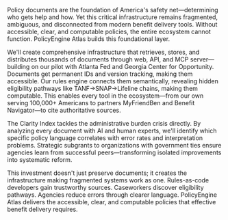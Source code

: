 Policy documents are the foundation of America's safety net—determining who gets help and how. Yet this critical infrastructure remains fragmented, ambiguous, and disconnected from modern benefit delivery tools. Without accessible, clear, and computable policies, the entire ecosystem cannot function. PolicyEngine Atlas builds this foundational layer.

We'll create comprehensive infrastructure that retrieves, stores, and distributes thousands of documents through web, API, and MCP server—building on our pilot with Atlanta Fed and Georgia Center for Opportunity. Documents get permanent IDs and version tracking, making them accessible. Our rules engine connects them semantically, revealing hidden eligibility pathways like TANF→SNAP→Lifeline chains, making them computable. This enables every tool in the ecosystem—from our own serving 100,000+ Americans to partners MyFriendBen and Benefit Navigator—to cite authoritative sources.

The Clarity Index tackles the administrative burden crisis directly. By analyzing every document with AI and human experts, we'll identify which specific policy language correlates with error rates and interpretation problems. Strategic subgrants to organizations with government ties ensure agencies learn from successful peers—transforming isolated improvements into systematic reform.

This investment doesn't just preserve documents; it creates the infrastructure making fragmented systems work as one. Rules-as-code developers gain trustworthy sources. Caseworkers discover eligibility pathways. Agencies reduce errors through clearer language. PolicyEngine Atlas delivers the accessible, clear, and computable policies that effective benefit delivery requires.